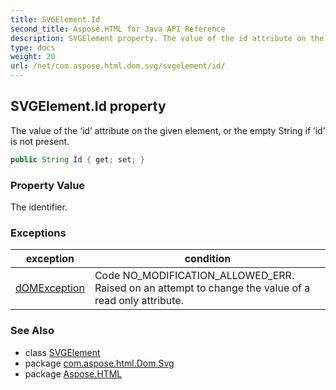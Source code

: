 ```yaml
---
title: SVGElement.Id
second_title: Aspose.HTML for Java API Reference
description: SVGElement property. The value of the id attribute on the given element or the empty String if id is not present
type: docs
weight: 20
url: /net/com.aspose.html.dom.svg/svgelement/id/
---
```

## SVGElement.Id property

The value of the ‘id’ attribute on the given element, or the empty String if ‘id’ is not present.

```java
public String Id { get; set; }
```

### Property Value

The identifier.

### Exceptions

| exception | condition |
| --- | --- |
| [dOMException](../../../com.aspose.html.dom/domexception/) | Code NO_MODIFICATION_ALLOWED_ERR. Raised on an attempt to change the value of a read only attribute. |

### See Also

* class [SVGElement](../)
* package [com.aspose.html.Dom.Svg](../../svgelement/)
* package [Aspose.HTML](../../../)
